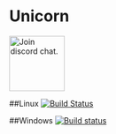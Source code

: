 # Unicorn

<a target="_blank" href="https://discord.gg/kQVvHQg">
  <img src="https://discordapp.com/assets/bb408e0343ddedc0967f246f7e89cebf.svg" alt="Join discord chat." width="100">
</a>

##Linux [![Build Status](https://travis-ci.org/Godlike/Unicorn.svg?branch=master)](https://travis-ci.org/Godlike/Unicorn)

##Windows [![Build status](https://ci.appveyor.com/api/projects/status/iluj91oly1eribx2/branch/master?svg=true)](https://ci.appveyor.com/project/dsodintsov/unicorn)

